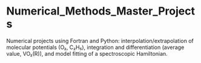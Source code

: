 # Numerical_Methods_Master_Projects
Numerical projects using Fortran and Python: interpolation/extrapolation of molecular potentials (O₂, C₂H₅), integration and differentiation (average value, VO₂(R)), and model fitting of a spectroscopic Hamiltonian.
